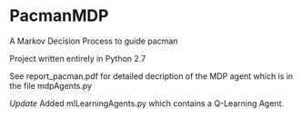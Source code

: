 # PacmanMDP
A Markov Decision Process to guide pacman 

Project written entirely in Python 2.7

See report_pacman.pdf for detailed decription of the MDP agent which is in the file mdpAgents.py

*Update* 
Added mlLearningAgents.py which contains a Q-Learning Agent.
